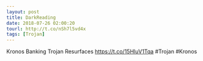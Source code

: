 ```yaml
---
layout: post
title: DarkReading
date: 2018-07-26 02:00:20
tourl: http://t.co/nSh7l5vd4x
tags: [Trojan]
---
```

Kronos Banking Trojan Resurfaces https://t.co/15HluV1Tqa #Trojan #Kronos